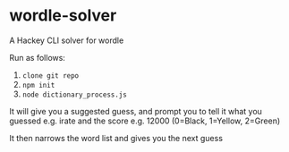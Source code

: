 # wordle-solver

A Hackey CLI solver for wordle 

Run as follows: 

1. `clone git repo`
2. `npm init`
3. `node dictionary_process.js`

It will give you a suggested guess, and prompt you to tell it what you guessed e.g. irate and the score e.g. 12000 (0=Black, 1=Yellow, 2=Green)

It then narrows the word list and gives you the next guess
